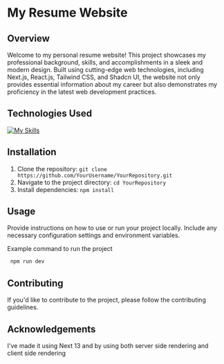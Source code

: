 # My Resume Website

## Overview 
Welcome to my personal resume website! This project showcases my professional background, skills, and accomplishments in a sleek and modern design. Built using cutting-edge web technologies, including Next.js, React.js, Tailwind CSS, and Shadcn UI, the website not only provides essential information about my career but also demonstrates my proficiency in the latest web development practices.

## Technologies Used
[![My Skills](https://skillicons.dev/icons?i=react,next,typescript,tailwind,materialui,css,vercel,figma&theme=light)](React)

## Installation
1. Clone the repository: `git clone https://github.com/YourUsername/YourRepository.git`
2. Navigate to the project directory: `cd YourRepository`
3. Install dependencies: `npm install`

## Usage
Provide instructions on how to use or run your project locally. Include any necessary configuration
settings and environment variables.

Example command to run the project
```javascript 
 npm run dev
```

## Contributing 
If you'd like to contribute to the project, please follow the contributing guidelines.

## Acknowledgements
I've made it using Next 13 and by using both server side rendering and client side rendering 
